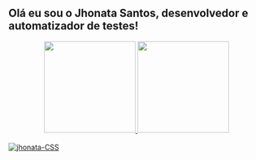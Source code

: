## Olá eu sou o Jhonata Santos, desenvolvedor e automatizador de testes!

<div align="center">
  <a href="https://github.com/jhonata-santos">
  <img height="180em" src="https://github-readme-stats.vercel.app/api?username=jhonata-santos&show_icons=true&theme=react&include_all_commits=true&count_private=true"/>
  <img height="180em" src="https://github-readme-stats.vercel.app/api/top-langs/?username=jhonata-santos&layout=compact&langs_count=7&theme=react"/>
</div>
<div style="display: inline_block"><br>
  <img align="center" alt="jhonata-CSS" src="https://cdn.jsdelivr.net/gh/devicons/devicon/icons/ruby/ruby-plain-wordmark.svg" />
</div>
